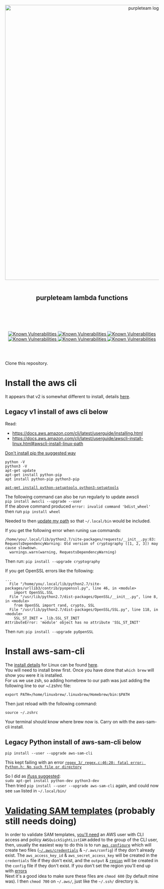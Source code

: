 <div align="center">
  <br/>
  <a href="https://purpleteam-labs.com" title="purpleteam">
    <img width=900px src="https://gitlab.com/purpleteam-labs/purpleteam/raw/master/assets/images/purpleteam-banner.png" alt="purpleteam logo">
  </a>
  <br/>
<br/>
<h2>purpleteam lambda functions</h2><br/>
  
<br/><br/>

<a href="https://snyk.io/test/github/purpleteam-labs/purpleteam-lambda?targetFile=package.json">
  <img src="https://snyk.io/test/github/purpleteam-labs/purpleteam-lambda/badge.svg?targetFile=package.json" alt="Known Vulnerabilities" data-canonical-src="https://snyk.io/test/github/purpleteam-labs/purpleteam-lambda?targetFile=package.json" style="max-width:100%;">
</a>

<a href="https://snyk.io/test/github/purpleteam-labs/purpleteam-lambda?targetFile=/local/selenium-standalone-provisioner/package.json">
  <img src="https://snyk.io/test/github/purpleteam-labs/purpleteam-lambda/badge.svg?targetFile=/local/selenium-standalone-provisioner/package.json" alt="Known Vulnerabilities" data-canonical-src="https://snyk.io/test/github/purpleteam-labs/purpleteam-lambda?targetFile=/local/selenium-standalone-provisioner/package.json" style="max-width:100%;">
</a>

<a href="https://snyk.io/test/github/purpleteam-labs/purpleteam-lambda?targetFile=/local/app-slave-provisioner/package.json">
  <img src="https://snyk.io/test/github/purpleteam-labs/purpleteam-lambda/badge.svg?targetFile=/local/app-slave-provisioner/package.json" alt="Known Vulnerabilities" data-canonical-src="https://snyk.io/test/github/purpleteam-labs/purpleteam-lambda?targetFile=/local/app-slave-provisioner/package.json" style="max-width:100%;">
</a>

<a href="https://snyk.io/test/github/purpleteam-labs/purpleteam-lambda?targetFile=/local/s2-deprovisioner/package.json">
  <img src="https://snyk.io/test/github/purpleteam-labs/purpleteam-lambda/badge.svg?targetFile=/local/s2-deprovisioner/package.json" alt="Known Vulnerabilities" data-canonical-src="https://snyk.io/test/github/purpleteam-labs/purpleteam-lambda?targetFile=/local/s2-deprovisioner/package.json" style="max-width:100%;">
</a>

<a href="https://snyk.io/test/github/purpleteam-labs/purpleteam-lambda?targetFile=/cloud/app-slave-provisioner/package.json">
  <img src="https://snyk.io/test/github/purpleteam-labs/purpleteam-lambda/badge.svg?targetFile=/cloud/app-slave-provisioner/package.json" alt="Known Vulnerabilities" data-canonical-src="https://snyk.io/test/github/purpleteam-labs/purpleteam-lambda?targetFile=/cloud/app-slave-provisioner/package.json" style="max-width:100%;">
</a>

<a href="https://snyk.io/test/github/purpleteam-labs/purpleteam-lambda?targetFile=/cloud/app-slave-provisioner/package.json">
  <img src="https://snyk.io/test/github/purpleteam-labs/purpleteam-lambda/badge.svg?targetFile=/cloud/app-slave-provisioner/package.json" alt="Known Vulnerabilities" data-canonical-src="https://snyk.io/test/github/purpleteam-labs/purpleteam-lambda?targetFile=/cloud/app-slave-provisioner/package.json" style="max-width:100%;">
</a>

<br/><br/>
</div>


Clone this repository.

# Install the aws cli

It appears that v2 is somewhat different to install, details [here](https://docs.aws.amazon.com/cli/latest/userguide/cli-chap-install.html).

## Legacy v1 install of aws cli below

Read:

* https://docs.aws.amazon.com/cli/latest/userguide/installing.html
* https://docs.aws.amazon.com/cli/latest/userguide/awscli-install-linux.html#awscli-install-linux-path

[Don't install pip the suggested way](https://stackoverflow.com/questions/49881448/importerror-cannot-import-name-main-after-upgrading-to-pip-10-0-0-for-python#answer-49989474)

`python -V`  
`python3 -V`  
`apt-get update`  
`apt-get install python-pip`  
`apt install python-pip python3-pip`

[`apt-get install python-setuptools python3-setuptools`](https://stackoverflow.com/questions/14426491/python-3-importerror-no-module-named-setuptools#answer-14426553)

The following command can also be run regularly to update awscli  
`pip install awscli --upgrade --user`  
If the above command produced `error: invalid command 'bdist_wheel'` then run `pip install wheel`

Needed to then [update my path](https://docs.aws.amazon.com/cli/latest/userguide/install-linux.html#install-linux-pip) so that `~/.local/bin` would be included.

If you get the following error when runing `sam` commands:  
```
/home/you/.local/lib/python2.7/site-packages/requests/__init__.py:83: RequestsDependencyWarning: Old version of cryptography ([1, 2, 3]) may cause slowdown.
  warnings.warn(warning, RequestsDependencyWarning)
```
Then run: `pip install --upgrade cryptography`

If you get OpenSSL errors like the following:  
```
...
  File "/home/you/.local/lib/python2.7/site-packages/urllib3/contrib/pyopenssl.py", line 46, in <module>
    import OpenSSL.SSL
  File "/usr/lib/python2.7/dist-packages/OpenSSL/__init__.py", line 8, in <module>
    from OpenSSL import rand, crypto, SSL
  File "/usr/lib/python2.7/dist-packages/OpenSSL/SSL.py", line 118, in <module>
    SSL_ST_INIT = _lib.SSL_ST_INIT
AttributeError: 'module' object has no attribute 'SSL_ST_INIT'
```
Then run: `pip install --upgrade pyOpenSSL`


# Install aws-sam-cli

The [install details](https://docs.aws.amazon.com/serverless-application-model/latest/developerguide/serverless-sam-cli-install.html) for Linux can be found [here](https://docs.aws.amazon.com/serverless-application-model/latest/developerguide/serverless-sam-cli-install-linux.html).  
You will need to install brew first. Once you have done that `which brew` will show you were it is installed.  
For us we use zsh, so adding homebrew to our path was just adding the following line to our ~/.zshrc file:  
```shell
export PATH=/home/linuxbrew/.linuxbrew/Homebrew/bin:$PATH
```  
Then just reload with the following command:  
```shell
source ~/.zshrc
```  
Your terminal should know where brew now is. Carry on with the aws-sam-cli install.

## Legacy Python install of aws-sam-cli below

`pip install --user --upgrade aws-sam-cli`

This kept failing with an error [`regex_3/_regex.c:46:20: fatal error: Python.h: No such file or directory`](https://github.com/awslabs/aws-sam-cli/issues/922#issuecomment-452361161)

So I did as [jfuss suggested](https://github.com/awslabs/aws-sam-cli/issues/922#issuecomment-452363441):  
`sudo apt-get install python-dev python3-dev`  
Then tried `pip install --user --upgrade aws-sam-cli` again, and could now see `sam` listed in `~/.local/bin/`

# [Validating SAM templates](https://github.com/awslabs/aws-sam-cli/blob/develop/docs/usage.md#validate-sam-templates) (probably still needs doing)

In order to validate SAM templates, [you'll need](https://github.com/awslabs/aws-sam-cli/issues/394) an AWS user with CLI access and policy `AWSQuickSightListIAM` added to the group of the CLI user, then, usually the easiest way to do this is to run [`aws configure`](https://docs.aws.amazon.com/cli/latest/userguide/cli-chap-getting-started.html) which will create two files ([`~/.aws/credentials`](https://docs.aws.amazon.com/sdk-for-javascript/v2/developer-guide/loading-node-credentials-shared.html) & `~/.aws/config`) if they don't already exist. The `aws_access_key_id` & `aws_secret_access_key` will be created in the `credentials` file if they don't exist, and the `output` & [`region`](https://docs.aws.amazon.com/emr/latest/ManagementGuide/emr-plan-region.html) will be created in the `config` file if they don't exist. If you don't set the region you'll end up with [errors](https://github.com/awslabs/aws-sam-cli/issues/442)  
Next it's a good idea to make sure these files are `chmod 600` (by default mine was). I then `chmod 700` on `~/.aws/`, just like the `~/.ssh/` directory is.
